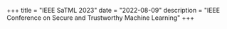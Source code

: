 +++
title = "IEEE SaTML 2023"
date = "2022-08-09"
description = "IEEE Conference on Secure and Trustworthy Machine Learning"
+++
